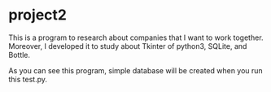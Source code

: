 # project2
This is a program to research about companies that I want to work together.
Moreover, I developed it to study about Tkinter of python3, SQLite, and Bottle.

As you can see this program, simple database will be created when you run this test.py.